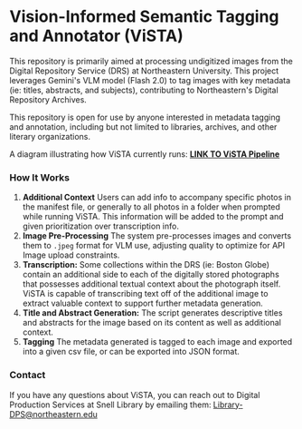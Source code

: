# Vision-Informed Semantic Tagging and Annotator (ViSTA)

This repository is primarily aimed at processing undigitized images from the Digital Repository Service (DRS) at Northeastern University. This project leverages Gemini's VLM model (Flash 2.0) to tag images with key metadata (ie: titles, abstracts, and subjects), contributing to Northeastern's Digital Repository Archives.

This repository is open for use by anyone interested in metadata tagging and annotation, including but not limited to libraries, archives, and other literary organizations.

A diagram illustrating how ViSTA currently runs: **[LINK TO ViSTA Pipeline](https://drive.google.com/file/d/1nGYczoj3l8fU7gh0cm3Bv9xO6-JgePxL/view?pli=1)**

### How It Works
1. **Additional Context**  Users can add info to accompany specific photos in the manifest file, or generally to all photos in a folder when prompted while running ViSTA. This information will be added to the prompt and given prioritization over transcription info.
2. **Image Pre-Processing** The system pre-processes images and converts them to `.jpeg` format for VLM use, adjusting quality to optimize for API Image upload constraints. 
3. **Transcription:** Some collections within the DRS (ie: Boston Globe) contain an additional side to each of the digitally stored photographs that possesses additional textual context about the photograph itself. ViSTA is capable of transcribing text off of the additional image to extract valuable context to support further metadata generation.
4. **Title and Abstract Generation:** The script generates descriptive titles and abstracts for the image based on its content as well as additional context.
5. **Tagging** The metadata generated is tagged to each image and exported into a given csv file, or can be exported into JSON format. 

### Contact
If you have any questions about ViSTA, you can reach out to Digital Production Services at Snell Library by emailing them: Library-DPS@northeastern.edu